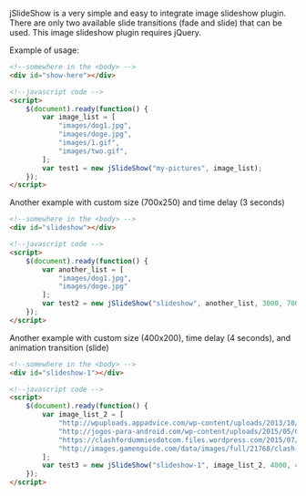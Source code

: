 jSlideShow is a very simple and easy to integrate image slideshow plugin. There are only two available slide transitions (fade and slide) that can be used. This image slideshow plugin requires jQuery.

Example of usage:
```html
<!--somewhere in the <body> -->
<div id="show-here"></div>

<!--javascript code -->
<script>
	$(document).ready(function() {
		var image_list = [
			"images/dog1.jpg",
			"images/doge.jpg",
			"images/1.gif",
			"images/two.gif",
		];
		var test1 = new jSlideShow("my-pictures", image_list);
	});
</script>
```

Another example with custom size (700x250) and time delay (3 seconds)
```html
<!--somewhere in the <body> -->
<div id="slideshow"></div>

<!--javascript code -->
<script>
	$(document).ready(function() {
		var another_list = [
			"images/dog1.jpg",
			"images/doge.jpg"
		];
		var test2 = new jSlideShow("slideshow", another_list, 3000, 700, 250);
	});
</script>
```

Another example with custom size (400x200), time delay (4 seconds), and animation transition (slide)
```html
<!--somewhere in the <body> -->
<div id="slideshow-1"></div>

<!--javascript code -->
<script>
	$(document).ready(function() {
		var image_list_2 = [
			"http://wpuploads.appadvice.com/wp-content/uploads/2013/10/Clash-of-Clans-for-iPad-1.jpg",
			"http://jogos-para-android.com/wp-content/uploads/2015/05/Clash-of-Clans-e1392659745720.png",
			"https://clashfordummiesdotcom.files.wordpress.com/2015/07/clash-of-clans-wallpaper-7.png",
			"http://images.gamenguide.com/data/images/full/21768/clash-of-clans.jpg?w=720",
		];
		var test3 = new jSlideShow("slideshow-1", image_list_2, 4000, 400, 200, "slide");
	});
</script>
```
